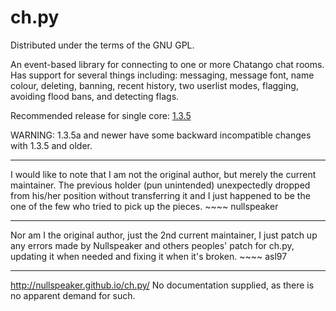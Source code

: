 ch.py
=====
Distributed under the terms of the GNU GPL. 

  An event-based library for connecting to one or more Chatango chat rooms. Has support 
for several things including: messaging, message font, name colour, deleting, banning, recent 
history, two userlist modes, flagging, avoiding flood bans, and detecting flags.

Recommended release for single core: [1.3.5](https://github.com/Nullspeaker/ch.py/tree/1.3.5)

WARNING: 1.3.5a and newer have some backward incompatible changes with 1.3.5 and older.

----
  I would like to note that I am not the original author, but merely the current maintainer.
The previous holder (pun unintended) unexpectedly dropped from his/her position without transferring
it and I just happened to be the one of the few who tried to pick up the pieces. ~~~~ nullspeaker

----
  Nor am I the original author, just the 2nd current maintainer, I just patch up
any errors made by Nullspeaker and others peoples' patch for ch.py, updating it
when needed and fixing it when it's broken. ~~~~ asl97

----
http://nullspeaker.github.io/ch.py/
No documentation supplied, as there is no apparent demand for such.
